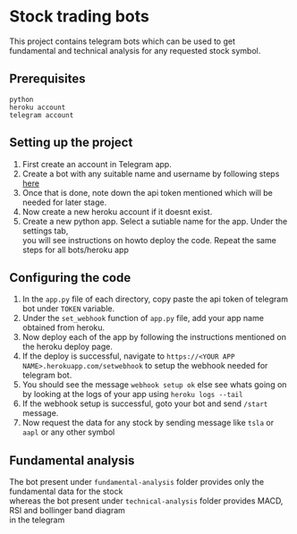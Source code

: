 # Stock trading bots

This project contains telegram bots which can be used to get\
fundamental and technical analysis for any requested stock symbol.

## Prerequisites

```
python
heroku account
telegram account
```

## Setting up the project

1. First create an account in Telegram app.
2. Create a bot with any suitable name and username by following steps [here](https://core.telegram.org/bots)
3. Once that is done, note down the api token mentioned which will be needed for later stage.
4. Now create a new heroku account if it doesnt exist.
5. Create a new python app. Select a sutiable name for the app. Under the settings tab,\
   you will see instructions on howto deploy the code. Repeat the same steps for all bots/heroku app

## Configuring the code

1. In the `app.py` file of each directory, copy paste the api token of telegram bot under `TOKEN` variable.
2. Under the `set_webhook` function of `app.py` file, add your app name obtained from heroku.
3. Now deploy each of the app by following the instructions mentioned on the heroku deploy page.
4. If the deploy is successful, navigate to `https://<YOUR APP NAME>.herokuapp.com/setwebhook` to setup the webhook needed for telegram bot.
5. You should see the message `webhook setup ok` else see whats going on by looking at the logs of your app using `heroku logs --tail`
6. If the webhook setup is successful, goto your bot and send `/start` message.
7. Now request the data for any stock by sending message like `tsla` or `aapl` or any other symbol

## Fundamental analysis

The bot present under `fundamental-analysis` folder provides only the fundamental data for the stock\
whereas the bot present under `technical-analysis` folder provides MACD, RSI and bollinger band diagram\
in the telegram